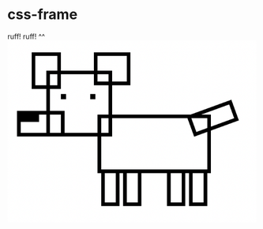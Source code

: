 # css-frame
ruff! ruff! ^^
![frame](https://raw.githubusercontent.com/Gattxxa/css-frame/master/frame.png)

